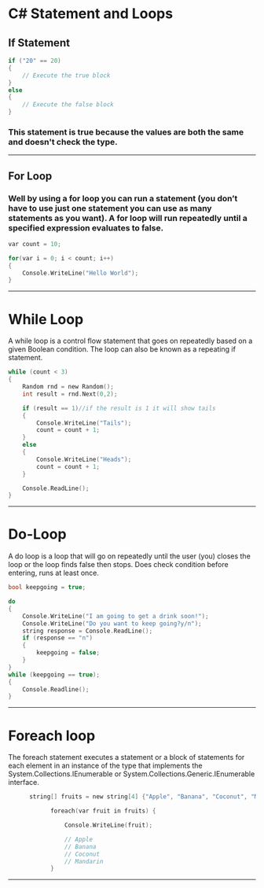 # C# Statement and Loops

## If Statement
```c
if ("20" == 20)
{
    // Execute the true block
} 
else
{
    // Execute the false block
}
```
### This statement is true because the values are both the same and doesn't check the type.
---
## For Loop
### Well by using a for loop you can run a statement (you don’t have to use just one statement you can use as many statements as you want). A for loop will run repeatedly until a specified expression evaluates to false.
```c 
var count = 10;

for(var i = 0; i < count; i++)
{
    Console.WriteLine("Hello World");
}
```
---
# While Loop
A while loop is a control flow statement that goes on repeatedly based on a given Boolean condition. The loop can also be known as a repeating if statement.
```C
while (count < 3)
{
    Random rnd = new Random();
    int result = rnd.Next(0,2);

    if (result == 1)//if the result is 1 it will show tails
    {
        Console.WriteLine("Tails");
        count = count + 1;
    }
    else
    {
        Console.WriteLine("Heads");
        count = count + 1;
    }

    Console.ReadLine();
}
```
---
# Do-Loop 
A do loop is a loop that will go on repeatedly until the user (you) closes the loop or the loop finds false then stops. Does check condition before entering, runs at least once.
```c
bool keepgoing = true;

do
{
    Console.WriteLine("I am going to get a drink soon!");
    Console.WriteLine("Do you want to keep going?y/n");
    string response = Console.ReadLine();
    if (response == "n")
    {
        keepgoing = false;
    }
}
while (keepgoing == true);
{
    Console.Readline();
}
```
---
# Foreach loop
The foreach statement executes a statement or a block of statements for each element in an instance of the type that implements the System.Collections.IEnumerable or System.Collections.Generic.IEnumerable<T> interface.
```c
      string[] fruits = new string[4] {"Apple", "Banana", "Coconut", "Mandarin"};

            foreach(var fruit in fruits) {

                Console.WriteLine(fruit); 

                // Apple
                // Banana
                // Coconut
                // Mandarin
            }
```
---
